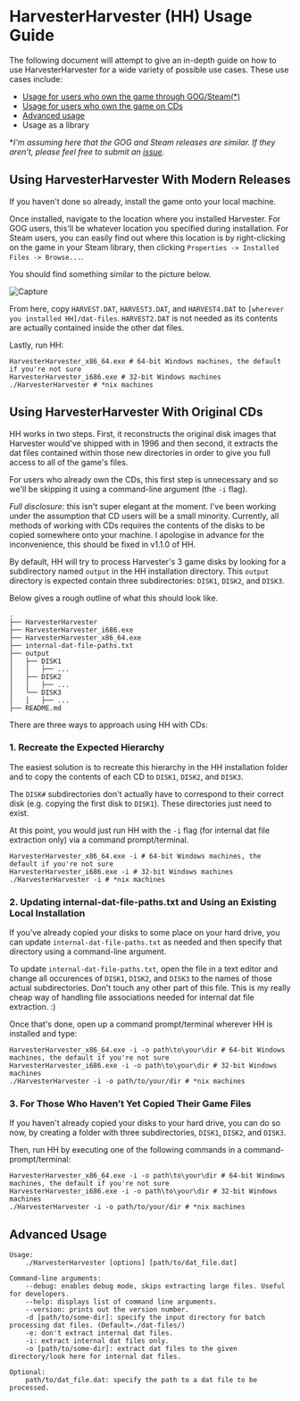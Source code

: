 # HarvesterHarvester (HH) Usage Guide

The following document will attempt to give an in-depth guide on how to use HarvesterHarvester for a wide variety of possible use cases. These use cases include:
+ [Usage for users who own the game through GOG/Steam(\*)](#Using-HarvesterHarvester-with-Modern-Releases)
+ [Usage for users who own the game on CDs](#Using-HarvesterHarvester-With-Original-CDs)
+ [Advanced usage](#Advanced-Usage)
+ Usage as a library

\**I'm assuming here that the GOG and Steam releases are similar. If they aren't, please feel free to submit an [issue](https://github.com/IcePanorama/HarvesterHarvester/issues/).*

## Using HarvesterHarvester With Modern Releases

If you haven't done so already, install the game onto your local machine.

Once installed, navigate to the location where you installed Harvester. For GOG users, this'll be whatever location you specified during installation. For Steam users, you can easily find out where this location is by right-clicking on the game in your Steam library, then clicking `Properties -> Installed Files -> Browse...`.

You should find something similar to the picture below.

![Capture](https://github.com/user-attachments/assets/8adf89ef-8f06-4d4b-80be-2103f55a00f0)

From here, copy `HARVEST.DAT`, `HARVEST3.DAT`, and `HARVEST4.DAT` to `[wherever you installed HH]/dat-files`. `HARVEST2.DAT` is not needed as its contents are actually contained inside the other dat files.

Lastly, run HH:

```
HarvesterHarvester_x86_64.exe # 64-bit Windows machines, the default if you're not sure
HarvesterHarvester_i686.exe # 32-bit Windows machines
./HarvesterHarvester # *nix machines
```

## Using HarvesterHarvester With Original CDs

HH works in two steps. First, it reconstructs the original disk images that Harvester would've shipped with in 1996 and then second, it extracts the dat files contained within those new directories in order to give you full access to all of the game's files.

For users who already own the CDs, this first step is unnecessary and so we'll be skipping it using a command-line argument (the `-i` flag).

_Full disclosure_: this isn't super elegant at the moment. I've been working under the assumption that CD users will be a small minority. Currently, all methods of working with CDs requires the contents of the disks to be copied somewhere onto your machine. I apologise in advance for the inconvenience, this should be fixed in v1.1.0 of HH.

By default, HH will try to process Harvester's 3 game disks by looking for a subdirectory named `output` in the HH installation directory. This `output` directory is expected contain three subdirectories: `DISK1`, `DISK2`, and `DISK3`.

Below gives a rough outline of what this should look like.

```
.
├── HarvesterHarvester
├── HarvesterHarvester_i686.exe
├── HarvesterHarvester_x86_64.exe
├── internal-dat-file-paths.txt
├── output
│   ├── DISK1
│   │   ├── ...
│   ├── DISK2
│   │   ├── ...
│   └── DISK3
│   │   ├── ...
├── README.md
```

There are three ways to approach using HH with CDs:

### 1. Recreate the Expected Hierarchy

The easiest solution is to recreate this hierarchy in the HH installation folder and to copy the contents of each CD to `DISK1`, `DISK2`, and `DISK3`.

The `DISK#` subdirectories don't actually have to correspond to their correct disk (e.g. copying the first disk to `DISK1`). These directories just need to exist.

At this point, you would just run HH with the `-i` flag (for internal dat file extraction only) via a command prompt/terminal.

```
HarvesterHarvester_x86_64.exe -i # 64-bit Windows machines, the default if you're not sure
HarvesterHarvester_i686.exe -i # 32-bit Windows machines
./HarvesterHarvester -i # *nix machines
```

### 2. Updating internal-dat-file-paths.txt and Using an Existing Local Installation

If you've already copied your disks to some place on your hard drive, you can update `internal-dat-file-paths.txt` as needed and then specify that directory using a command-line argument.

To update `internal-dat-file-paths.txt`, open the file in a text editor and change all occurences of `DISK1`, `DISK2`, and `DISK3` to the names of those actual subdirectories. Don't touch any other part of this file. This  is my really cheap way of handling file associations needed for internal dat file extraction. :)

Once that's done, open up a command prompt/terminal wherever HH is installed and type:

```
HarvesterHarvester_x86_64.exe -i -o path\to\your\dir # 64-bit Windows machines, the default if you're not sure
HarvesterHarvester_i686.exe -i -o path\to\your\dir # 32-bit Windows machines
./HarvesterHarvester -i -o path/to/your/dir # *nix machines
```

### 3. For Those Who Haven’t Yet Copied Their Game Files

If you haven't already copied your disks to your hard drive, you can do so now, by creating a folder with three subdirectories, `DISK1`, `DISK2`, and `DISK3`.

Then, run HH by executing one of the following commands in a command-prompt/terminal:

```
HarvesterHarvester_x86_64.exe -i -o path\to\your\dir # 64-bit Windows machines, the default if you're not sure
HarvesterHarvester_i686.exe -i -o path\to\your\dir # 32-bit Windows machines
./HarvesterHarvester -i -o path/to/your/dir # *nix machines
```

## Advanced Usage

```
Usage:
	./HarvesterHarvester [options] [path/to/dat_file.dat]

Command-line arguments:
	--debug: enables debug mode, skips extracting large files. Useful for developers.
	--help: displays list of command line arguments.
	--version: prints out the version number.
	-d [path/to/some-dir]: specify the input directory for batch processing dat files. (Default=./dat-files/)
	-e: don't extract internal dat files.
	-i: extract internal dat files only.
	-o [path/to/some-dir]: extract dat files to the given directory/look here for internal dat files.

Optional:
	path/to/dat_file.dat: specify the path to a dat file to be processed.
```
